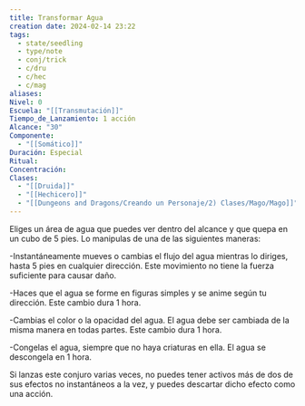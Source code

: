 ```yaml
---
title: Transformar Agua
creation date: 2024-02-14 23:22
tags:
  - state/seedling
  - type/note
  - conj/trick
  - c/dru
  - c/hec
  - c/mag
aliases: 
Nivel: 0
Escuela: "[[Transmutación]]"
Tiempo_de_Lanzamiento: 1 acción
Alcance: "30"
Componente:
  - "[[Somático]]"
Duración: Especial
Ritual: 
Concentración: 
Clases:
  - "[[Druida]]"
  - "[[Hechicero]]"
  - "[[Dungeons and Dragons/Creando un Personaje/2) Clases/Mago/Mago]]"
---
```

Eliges un área de agua que puedes ver dentro del alcance y que quepa en un cubo de 5 pies. Lo manipulas de una de las siguientes maneras:

-Instantáneamente mueves o cambias el flujo del agua mientras lo diriges, hasta 5 pies en 
cualquier dirección. Este movimiento no tiene la fuerza suficiente para causar daño.

-Haces que el agua se forme en figuras simples y se anime según tu dirección. Este cambio dura 1 hora. 

-Cambias el color o la opacidad del agua. El agua debe ser cambiada de la misma manera en todas partes. Este cambio dura 1 hora.

-Congelas el agua, siempre que no haya criaturas en ella. El agua se descongela en 1 hora.

Si lanzas este conjuro varias veces, no puedes tener activos más de dos de sus efectos no instantáneos a la vez, y puedes descartar dicho efecto como una acción.